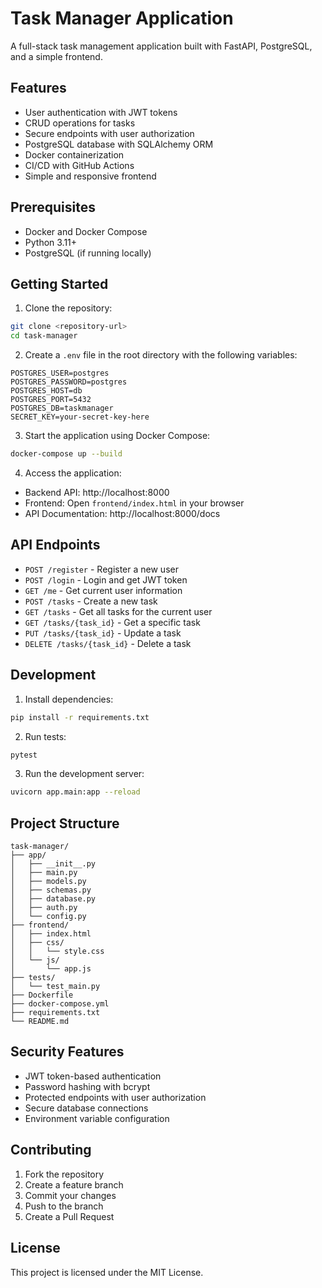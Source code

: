 # Task Manager Application

A full-stack task management application built with FastAPI, PostgreSQL, and a simple frontend.

## Features

- User authentication with JWT tokens
- CRUD operations for tasks
- Secure endpoints with user authorization
- PostgreSQL database with SQLAlchemy ORM
- Docker containerization
- CI/CD with GitHub Actions
- Simple and responsive frontend

## Prerequisites

- Docker and Docker Compose
- Python 3.11+
- PostgreSQL (if running locally)

## Getting Started

1. Clone the repository:
```bash
git clone <repository-url>
cd task-manager
```

2. Create a `.env` file in the root directory with the following variables:
```
POSTGRES_USER=postgres
POSTGRES_PASSWORD=postgres
POSTGRES_HOST=db
POSTGRES_PORT=5432
POSTGRES_DB=taskmanager
SECRET_KEY=your-secret-key-here
```

3. Start the application using Docker Compose:
```bash
docker-compose up --build
```

4. Access the application:
- Backend API: http://localhost:8000
- Frontend: Open `frontend/index.html` in your browser
- API Documentation: http://localhost:8000/docs

## API Endpoints

- `POST /register` - Register a new user
- `POST /login` - Login and get JWT token
- `GET /me` - Get current user information
- `POST /tasks` - Create a new task
- `GET /tasks` - Get all tasks for the current user
- `GET /tasks/{task_id}` - Get a specific task
- `PUT /tasks/{task_id}` - Update a task
- `DELETE /tasks/{task_id}` - Delete a task

## Development

1. Install dependencies:
```bash
pip install -r requirements.txt
```

2. Run tests:
```bash
pytest
```

3. Run the development server:
```bash
uvicorn app.main:app --reload
```

## Project Structure

```
task-manager/
├── app/
│   ├── __init__.py
│   ├── main.py
│   ├── models.py
│   ├── schemas.py
│   ├── database.py
│   ├── auth.py
│   └── config.py
├── frontend/
│   ├── index.html
│   ├── css/
│   │   └── style.css
│   └── js/
│       └── app.js
├── tests/
│   └── test_main.py
├── Dockerfile
├── docker-compose.yml
├── requirements.txt
└── README.md
```

## Security Features

- JWT token-based authentication
- Password hashing with bcrypt
- Protected endpoints with user authorization
- Secure database connections
- Environment variable configuration

## Contributing

1. Fork the repository
2. Create a feature branch
3. Commit your changes
4. Push to the branch
5. Create a Pull Request

## License

This project is licensed under the MIT License. 